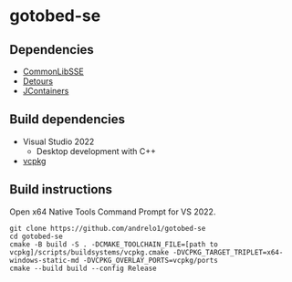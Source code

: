 # gotobed-se

## Dependencies
- [CommonLibSSE](https://github.com/Ryan-rsm-McKenzie/CommonLibSSE)
- [Detours](https://github.com/microsoft/Detours)
- [JContainers](https://github.com/ryobg/JContainers)

## Build dependencies
- Visual Studio 2022
  - Desktop development with C++
- [vcpkg](https://github.com/microsoft/vcpkg)

## Build instructions
Open x64 Native Tools Command Prompt for VS 2022.
```
git clone https://github.com/andrelo1/gotobed-se
cd gotobed-se
cmake -B build -S . -DCMAKE_TOOLCHAIN_FILE=[path to vcpkg]/scripts/buildsystems/vcpkg.cmake -DVCPKG_TARGET_TRIPLET=x64-windows-static-md -DVCPKG_OVERLAY_PORTS=vcpkg/ports
cmake --build build --config Release
```